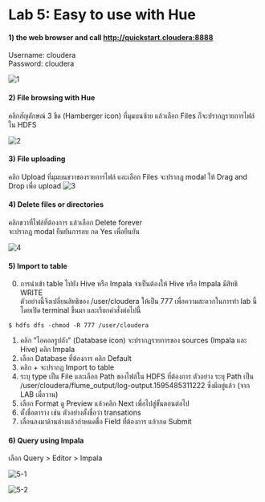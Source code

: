# Lab 5: Easy to use with Hue

#### 1) the web browser and call http://quickstart.cloudera:8888  

Username: cloudera  
Password: cloudera  

![1](https://github.com/innosoft-mis/de/blob/master/lab/img/05/01.png)

#### 2) File browsing with Hue

คลิกสัญลักษณ์ 3 ขีด (Hamberger icon) ที่มุมบนซ้าย แล้วเลือก Files 
ก็จะปรากฎรายการไฟล์ใน HDFS

![2](https://github.com/innosoft-mis/de/blob/master/lab/img/05/02.png)
 
#### 3) File uploading 

คลิก Upload ที่มุมบนขวาของรายการไฟล์ และเลือก Files จะปรากฎ modal ให้ Drag and Drop เพื่อ upload
![3](https://github.com/innosoft-mis/de/blob/master/lab/img/05/03.png)
 
#### 4) Delete files or directories

คลิกขวาที่ไฟล์ที่ต้องการ แล้วเลือก Delete forever  
จะปรากฎ modal ยืนยันการลบ กด Yes เพื่อยืนยัน

![4](https://github.com/innosoft-mis/de/blob/master/lab/img/05/04.png)

#### 5) Import to table

0. การนำเข้า table ไปยัง Hive หรือ Impala จำเป็นต้องให้ Hive หรือ Impala มีสิทธิ WRITE  
ตัวอย่างนี้จึงเปลี่ยนสิทธิของ /user/cloudera ให้เป็น 777 เพื่อความสะดวกในการทำ lab นี้
โดยเปิด terminal ขึ้นมา และเรียกคำสั่งต่อไปนี้
```
$ hdfs dfs -chmod -R 777 /user/cloudera
```
1. คลิก "ไอคอลรูปถัง" (Database icon) จะปรากฏรายการของ sources (Impala และ Hive) คลิก Impala
2. เลือก Database ที่ต้องการ คลิก Default
3. คลิก + จะปรากฎ Import to table
4. ระบุ type เป็น File และเลือก Path ของไฟล์ใน HDFS ที่ต้องการ
ตัวอย่าง ระบุ Path เป็น /user/cloudera/flume_output/log-output.1595485311222 
ซึ่งมีอยู่แล้ว (จาก LAB เมื่อวาน)
5. เลือก Format ดู Preview แล้วคลิก Next เพื่อไปสู่ขั้นตอนต่อไป
6. ตั้งชื่อตาราง เช่น ตัวอย่างตั้งชื่อว่า transations
7. เลื่อนลงมาด้านล่างแล้วกำหนดชื่อ Field ที่ต้องการ แล้วกด Submit

#### 6) Query using Impala

เลือก Query > Editor > Impala

![5-1](https://github.com/innosoft-mis/de/blob/master/lab/img/05/05-1.png)

![5-2](https://github.com/innosoft-mis/de/blob/master/lab/img/05/05-2.png)
 
 
